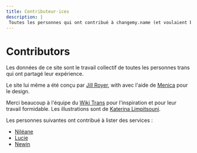 ```yaml
---
title: Contributeur⋅ices
description: |
 Toutes les personnes qui ont contribué à changemy.name (et voulaient bien être citée)
---
```


# Contributors

Les données de ce site sont le travail collectif de toutes les personnes
trans qui ont partagé leur expérience.

Le site lui même a été conçu par [Jill Royer](https://jillroyer.me), with
avec l'aide de [Menica](https://t.co/GnRihMaBhY?amp=1) pour le design.

Merci beaucoup à l'équipe du [Wiki Trans](https://wikitrans.co/) pour
l'inspiration et pour leur travail formidable. Les illustrations sont
de [Katerina Limpitsouni](https://undraw.co/).

Les personnes suivantes ont contribué à lister des services :

* [Niléane](https://twitter.com/Nildeala)
* [Lucie](https://twitter.com/QuesbeThe2nd)
* [Newin](https://twitter.com/newincpp)